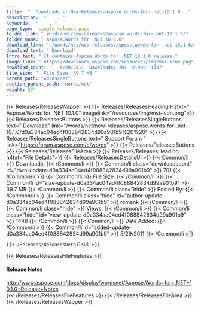 ```yaml
---
title:  "  Downloads ---New-Releases-aspose.words-for-.net-10.1.0 . " 
description:  "    . " 
keywords:  "    . " 
page_type:  single_release_page
folder_link: " words/net/new-releases/aspose.words-for-.net-10.1.0/"
folder_name: " Aspose.Words for .NET 10.1.0"
download_link: " /words/net/new-releases/aspose.words-for-.net-10.1.0/d0a334ac04ed4f088842834d99a901b9"
download_text: " Download"
Intro_text: " It contains Aspose.Words for .NET 10.1.0 release."
image_link: " https://downloads.aspose.com/resources/img/msi-icon.png"
download_count: "   5/29/2011  Downloads: 701  Views: 1447"
file_size: "  File Size: 39.7 MB "
parent_path: "words/net"
section_parent_path: "words/net"
weight: 274 
---
```


{{< Releases/ReleasesWapper >}}
  {{< Releases/ReleasesHeading H2txt=" Aspose.Words for .NET 10.1.0" imagelink="/resources/img/msi-icon.png">}}
  {{< Releases/ReleasesButtons >}}
    {{< Releases/ReleasesSingleButtons text=" Download" link="/words/net/new-releases/aspose.words-for-.net-10.1.0/d0a334ac04ed4f088842834d99a901b9%20%20" >}}
    {{< Releases/ReleasesSingleButtons text=" Support Forum " link="https://forum.aspose.com/c/words" >}}
  {{< Releases/ReleasesButtons >}}
  {{< Releases/ReleasesFileArea >}}
    {{< Releases/ReleasesHeading h4txt="File Details">}}
    {{< Releases/ReleasesDetailsUl >}}
            {{< Common/li  >}} Downloads: {{< /Common/li >}} 
      {{< Common/li class="downloadcount" id="dwn-update-d0a334ac04ed4f088842834d99a901b9" >}} 701 {{< /Common/li >}} 
      {{< Common/li  >}} File Size: {{< /Common/li >}} 
      {{< Common/li id="size-update-d0a334ac04ed4f088842834d99a901b9" >}} 39.7 MB {{< /Common/li >}} 
      {{< Common/li  class="hide" >}} Posted By: {{< /Common/li >}} 
      {{< Common/li class="hide" id="author-update-d0a334ac04ed4f088842834d99a901b9" >}} romank {{< /Common/li >}} 
      {{< Common/li class="hide"  >}} Views: {{< /Common/li >}} 
      {{< Common/li class="hide" id="view-update-d0a334ac04ed4f088842834d99a901b9" >}} 1448 {{< /Common/li >}} 
      {{< Common/li  >}} Date Added: {{< /Common/li >}} 
      {{< Common/li id="added-update-d0a334ac04ed4f088842834d99a901b9" >}} 5/29/2011 {{< /Common/li >}} 

    {{< /Releases/ReleasesDetailsUl >}}

  {{< Releases/ReleasesFileFeatures >}}
      <h4>Release Notes</h4><div><a href="http://www.aspose.com/docs/display/wordsnet/Aspose.Words+for+.NET+10.1.0+Release+Notes">http://www.aspose.com/docs/display/wordsnet/Aspose.Words+for+.NET+10.1.0+Release+Notes</a></div>
  {{< /Releases/ReleasesFileFeatures >}}
 {{< /Releases/ReleasesFileArea >}}
{{< /Releases/ReleasesWapper >}}


